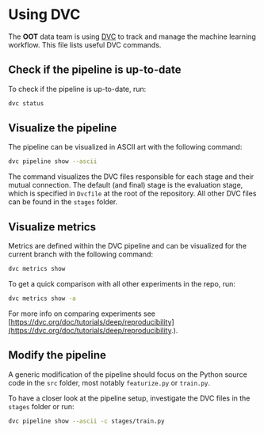 # Using DVC

The **OOT** data team is using [DVC](https://dvc.org/) to track and manage the
machine learning workflow. This file lists useful DVC commands.

## Check if the pipeline is up-to-date

To check if the pipeline is up-to-date, run:

```bash
dvc status
```

## Visualize the pipeline

The pipeline can be visualized in ASCII art with the following command:

```bash
dvc pipeline show --ascii
```
The command visualizes the DVC files responsible for each stage and their mutual
connection. The default (and final) stage is the evaluation stage, which is
specified in `Dvcfile` at the root of the repository. All other DVC files can be
found in the `stages` folder.

## Visualize metrics

Metrics are defined within the DVC pipeline and can be visualized for the
current branch with the following command:

```bash
dvc metrics show
```

To get a quick comparison with all other experiments in the repo, run:

```bash
dvc metrics show -a
```
For more info on comparing experiments see [https://dvc.org/doc/tutorials/deep/reproducibility](https://dvc.org/doc/tutorials/deep/reproducibility.).

## Modify the pipeline

A generic modification of the pipeline should focus on the Python source code in the
`src` folder, most notably `featurize.py` or `train.py`.

To have a closer look at the pipeline setup, investigate the DVC files in the `stages` folder or run:

```bash
dvc pipeline show --ascii -c stages/train.py
```

